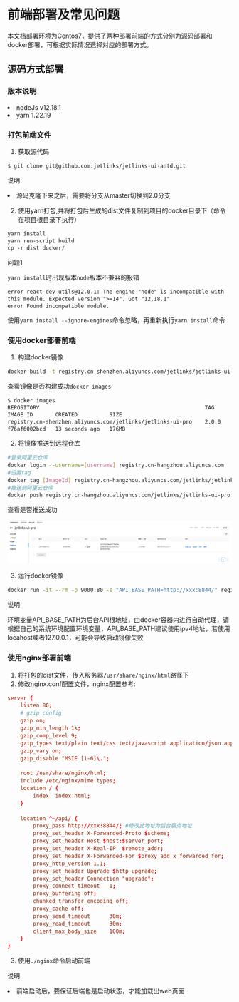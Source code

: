 # 前端部署及常见问题
本文档部署环境为Centos7，提供了两种部署前端的方式分别为源码部署和docker部署，可根据实际情况选择对应的部署方式。
## 源码方式部署
### 版本说明
<li>nodeJs v12.18.1</li>
<li>yarn 1.22.19</li>

### 打包前端文件
1. 获取源代码
```shell script
$ git clone git@github.com:jetlinks/jetlinks-ui-antd.git
```
<div class='explanation primary'>
  <p class='explanation-title-warp'>
    <span class='iconfont icon-bangzhu explanation-icon'></span>
    <span class='explanation-title font-weight'>说明</span>
  </p>
  <li>源码克隆下来之后，需要将分支从master切换到2.0分支</li>
</div>

2. 使用yarn打包,并将打包后生成的dist文件复制到项目的docker目录下（命令在项目根目录下执行）  
```shell script
yarn install
yarn run-script build 
cp -r dist docker/       
```

<div class='explanation warning'>
  <p class='explanation-title-warp'>
    <span class='iconfont icon-bangzhu explanation-icon'></span>
    <span class='explanation-title font-weight'>问题1</span>
  </p>

`yarn install`时出现版本`node`版本不兼容的报错
```
error react-dev-utils@12.0.1: The engine "node" is incompatible with this module. Expected version ">=14". Got "12.18.1"
error Found incompatible module.
```
使用`yarn install --ignore-engines`命令忽略，再重新执行`yarn install`命令

</div>




### 使用docker部署前端
1. 构建docker镜像
```bash
docker build -t registry.cn-shenzhen.aliyuncs.com/jetlinks/jetlinks-ui-pro:2.0.0 ./docker
```
查看镜像是否构建成功`docker images`
```
$ docker images
REPOSITORY                                                    TAG                 IMAGE ID       CREATED          SIZE
registry.cn-shenzhen.aliyuncs.com/jetlinks/jetlinks-ui-pro    2.0.0               f76af6002bcd   13 seconds ago   176MB
```

2. 将镜像推送到远程仓库
```bash
#登录阿里云仓库
docker login --username=[username] registry.cn-hangzhou.aliyuncs.com
#设置tag
docker tag [ImageId] registry.cn-hangzhou.aliyuncs.com/jetlinks/jetlinks-ui-pro:2.0.0-SNAPSHOT
#推送到阿里云仓库
docker push registry.cn-hangzhou.aliyuncs.com/jetlinks/jetlinks-ui-pro:2.0.0-SNAPSHOT
```

查看是否推送成功

![](./images/push_images.png)

3. 运行docker镜像
```bash
docker run -it --rm -p 9000:80 -e "API_BASE_PATH=http://xxx:8844/" registry.cn-shenzhen.aliyuncs.com/jetlinks/jetlinks-ui-pro:2.0.0
```

<div class='explanation primary'>
  <p class='explanation-title-warp'>
    <span class='iconfont icon-bangzhu explanation-icon'></span>
    <span class='explanation-title font-weight'>说明</span>
  </p>
环境变量API_BASE_PATH为后台API根地址，由docker容器内进行自动代理，请根据自己的系统环境配置环境变量，API_BASE_PATH建议使用ipv4地址，若使用locahost或者127.0.0.1，可能会导致启动镜像失败
</div>

### 使用nginx部署前端
1. 将打包的dist文件，传入服务器`/usr/share/nginx/html`路径下
2. 修改nginx.conf配置文件，nginx配置参考: 

```conf
server {
    listen 80;
    # gzip config
    gzip on;
    gzip_min_length 1k;
    gzip_comp_level 9;
    gzip_types text/plain text/css text/javascript application/json application/javascript application/x-javascript application/xml;
    gzip_vary on;
    gzip_disable "MSIE [1-6]\.";

    root /usr/share/nginx/html;
    include /etc/nginx/mime.types;
    location / {
        index  index.html;
    }

    location ^~/api/ {
        proxy_pass http://xxx:8844/; #修改此地址为后台服务地址
        proxy_set_header X-Forwarded-Proto $scheme;
        proxy_set_header Host $host:$server_port;
        proxy_set_header X-Real-IP  $remote_addr;
        proxy_set_header X-Forwarded-For $proxy_add_x_forwarded_for;
        proxy_http_version 1.1;
        proxy_set_header Upgrade $http_upgrade;
        proxy_set_header Connection "upgrade";
        proxy_connect_timeout   1;
        proxy_buffering off;
        chunked_transfer_encoding off;
        proxy_cache off;
        proxy_send_timeout      30m;
        proxy_read_timeout      30m;
        client_max_body_size    100m;
    }
}
```
3. 使用`./nginx`命令启动前端

<div class='explanation primary'>
  <p class='explanation-title-warp'>
    <span class='iconfont icon-bangzhu explanation-icon'></span>
    <span class='explanation-title font-weight'>说明</span>
  </p>
  <li>前端启动后，要保证后端也是启动状态，才能加载出web页面</li>
</div>
